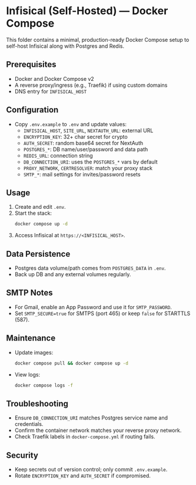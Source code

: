 # Infisical (Self-Hosted) — Docker Compose

This folder contains a minimal, production-ready Docker Compose setup to self-host Infisical along with Postgres and Redis.

## Prerequisites
- Docker and Docker Compose v2
- A reverse proxy/ingress (e.g., Traefik) if using custom domains
- DNS entry for `INFISICAL_HOST`

## Configuration
- Copy `.env.example` to `.env` and update values:
  - `INFISICAL_HOST`, `SITE_URL`, `NEXTAUTH_URL`: external URL
  - `ENCRYPTION_KEY`: 32+ char secret for crypto
  - `AUTH_SECRET`: random base64 secret for NextAuth
  - `POSTGRES_*`: DB name/user/password and data path
  - `REDIS_URL`: connection string
  - `DB_CONNECTION_URI`: uses the `POSTGRES_*` vars by default
  - `PROXY_NETWORK`, `CERTRESOLVER`: match your proxy stack
  - `SMTP_*`: mail settings for invites/password resets

## Usage
1. Create and edit `.env`.
2. Start the stack:
   ```bash
   docker compose up -d
   ```
3. Access Infisical at `https://<INFISICAL_HOST>`.

## Data Persistence
- Postgres data volume/path comes from `POSTGRES_DATA` in `.env`.
- Back up DB and any external volumes regularly.

## SMTP Notes
- For Gmail, enable an App Password and use it for `SMTP_PASSWORD`.
- Set `SMTP_SECURE=true` for SMTPS (port 465) or keep `false` for STARTTLS (587).

## Maintenance
- Update images:
  ```bash
  docker compose pull && docker compose up -d
  ```
- View logs:
  ```bash
  docker compose logs -f
  ```

## Troubleshooting
- Ensure `DB_CONNECTION_URI` matches Postgres service name and credentials.
- Confirm the container network matches your reverse proxy network.
- Check Traefik labels in `docker-compose.yml` if routing fails.

## Security
- Keep secrets out of version control; only commit `.env.example`.
- Rotate `ENCRYPTION_KEY` and `AUTH_SECRET` if compromised.
